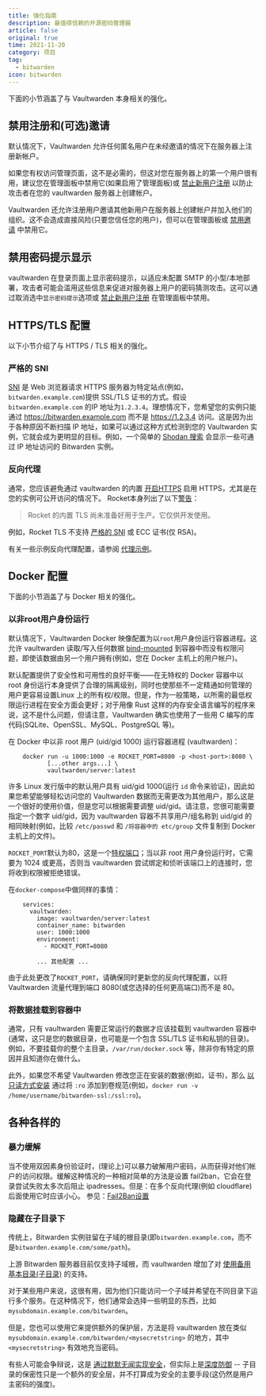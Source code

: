 ```yaml
---
title: 强化指南
description: 最值得信赖的开源密码管理器 
article: false
original: true
time: 2021-11-20
category: 项目
tag:
  - bitwarden
icon: bitwarden
---
```


下面的小节涵盖了与 Vaultwarden 本身相关的强化。

## 禁用注册和(可选)邀请

默认情况下，Vaultwarden 允许任何匿名用户在未经邀请的情况下在服务器上注册新帐户。

如果您有权访问管理页面，这不是必需的，但这对您在服务器上的第一个用户很有用，建议您在管理面板中禁用它(如果启用了管理面板)或 [禁止新用户注册](Disable-registration-of-new-users.md) 以防止攻击者在您的 vaultwarden 服务器上创建帐户。

Vaultwarden 还允许注册用户邀请其他新用户在服务器上创建帐户并加入他们的组织。这不会造成直接风险(只要您信任您的用户)，但可以在管理面板或 [禁用邀请](Disable-invitations.md) 中禁用它。

## 禁用密码提示显示

vaultwarden 在登录页面上显示密码提示，以适应未配置 SMTP 的小型/本地部署，攻击者可能会滥用这些信息来促进对服务器上用户的密码猜测攻击。这可以通过取消选中`显示密码提示`选项或 [禁止新用户注册](Disable-registration-of-new-users.md) 在管理面板中禁用。

## HTTPS/TLS 配置

以下小节介绍了与 HTTPS / TLS 相关的强化。

### 严格的 SNI

[SNI](https://en.wikipedia.org/wiki/Server_Name_Indication) 是 Web 浏览器请求 HTTPS 服务器为特定站点(例如，`bitwarden.example.com`)提供 SSL/TLS 证书的方式。假设`bitwarden.example.com` 的IP 地址为`1.2.3.4`。理想情况下，您希望您的实例只能通过 <https://bitwarden.example.com> 而不是 <https://1.2.3.4> 访问。这是因为出于各种原因不断扫描 IP 地址，如果可以通过这种方式检测到您的 Vaultwarden 实例，它就会成为更明显的目标。例如，一个简单的 [Shodan 搜索](https://www.shodan.io/search?query=bitwarden) 会显示一些可通过 IP 地址访问的 Bitwarden 实例。

### 反向代理

通常，您应该避免通过 vaultwarden 的内置 [开启HTTPS](../Deployment/Enabling-HTTPS.md) 启用 HTTPS，尤其是在您的实例可公开访问的情况下。 Rocket本身列出了以下[警告](https://rocket.rs/v0.4/guide/configuration/#configuring-tls)：

> Rocket 的内置 TLS 尚未准备好用于生产。它仅供开发使用。

例如，Rocket TLS 不支持 [严格的 SNI](#严格的-sni) 或 ECC 证书(仅 RSA)。

有关一些示例反向代理配置，请参阅 [代理示例](../Deployment/Proxy-examples.md)。

## Docker 配置

下面的小节涵盖了与 Docker 相关的强化。

### 以非root用户身份运行

默认情况下，Vaultwarden Docker 映像配置为以`root`用户身份运行容器进程。这允许 vaultwarden 读取/写入任何数据 [bind-mounted](https://docs.docker.com/storage/bind-mounts/) 到容器中而没有权限问题，即使该数据由另一个用户拥有(例如，您在 Docker 主机上的用户帐户)。

默认配置提供了安全性和可用性的良好平衡——在无特权的 Docker 容器中以 root 身份运行本身提供了合理的隔离级别，同时也使那些不一定精通如何管理的用户更容易设置Linux 上的所有权/权限。但是，作为一般策略，以所需的最低权限运行进程在安全方面会更好；对于用像 Rust 这样的内存安全语言编写的程序来说，这不是什么问题，但请注意，Vaultwarden 确实也使用了一些用 C 编写的库代码(SQLite、OpenSSL、MySQL、PostgreSQL 等)。

在 Docker 中以非 root 用户 (uid/gid 1000) 运行容器进程 (vaultwarden)：

```
    docker run -u 1000:1000 -e ROCKET_PORT=8080 -p <host-port>:8080 \
           [...other args...] \
           vaultwarden/server:latest
```

许多 Linux 发行版中的默认用户具有 uid/gid 1000(运行 `id` 命令来验证)，因此如果您希望能够轻松访问您的 Vaultwarden 数据而无需更改为其他用户，那么这是一个很好的使用价值，但是您可以根据需要调整 uid/gid。请注意，您很可能需要指定一个数字 uid/gid，因为 vaultwarden 容器不共享用户/组名称到 uid/gid 的相同映射(例如，比较 `/etc/passwd` 和 `/将容器中的 etc/group` 文件复制到 Docker 主机上的文件)。

 `ROCKET_PORT`默认为80，这是一个[特权端口](https://www.w3.org/Daemon/User/Installation/PrivilegedPorts.html)；当以非 root 用户身份运行时，它需要为 1024 或更高，否则当 vaultwarden 尝试绑定和侦听该端口上的连接时，您将收到权限被拒绝错误。

在`docker-compose`中做同样的事情：

```
    services:
      vaultwarden:
        image: vaultwarden/server:latest
        container_name: bitwarden
        user: 1000:1000
        environment:
          - ROCKET_PORT=8080

        ... 其他配置 ...
```

由于此处更改了`ROCKET_PORT`，请确保同时更新您的反向代理配置，以将 Vaultwarden 流量代理到端口 8080(或您选择的任何更高端口)而不是 80。

### 将数据挂载到容器中

通常，只有 vaultwarden 需要正常运行的数据才应该挂载到 vaultwarden 容器中(通常，这只是您的数据目录，也可能是一个包含 SSL/TLS 证书和私钥的目录)。例如，不要挂载你的整个主目录，`/var/run/docker.sock` 等，除非你有特定的原因并且知道你在做什么。

此外，如果您不希望 Vaultwarden 修改您正在安装的数据(例如，证书)，那么 [以只读方式安装](https://docs.docker.com/storage/bind-mounts/#use-a-read-only-bind-mount) 通过将 `:ro` 添加到卷规范(例如，`docker run -v /home/username/bitwarden-ssl:/ssl:ro`)。

## 各种各样的

### 暴力缓解

当不使用双因素身份验证时，(理论上)可以暴力破解用户密码，从而获得对他们帐户的访问权限。缓解这种情况的一种相对简单的方法是设置 fail2ban，它会在登录尝试失败太多次后阻止 ipadresses。但是：在多个反向代理(例如 cloudflare)后面使用它时应该小心。
参见：[Fail2Ban设置](Fail2Ban-Setup.md)

### 隐藏在子目录下

传统上，Bitwarden 实例驻留在子域的根目录(即`bitwarden.example.com`，而不是`bitwarden.example.com/some/path`)。

上游 Bitwarden 服务器目前仅支持子域根，而 vaultwarden 增加了对 [使用备用基本目录(子目录)](Using-an-alternate-base-dir.md) 的支持。

对于某些用户来说，这很有用，因为他们只能访问一个子域并希望在不同目录下运行多个服务。在这种情况下，他们通常会选择一些明显的东西，比如`mysubdomain.example.com/bitwarden`。

但是，您也可以使用它来提供额外的保护层，方法是将 vaultwarden 放在类似 `mysubdomain.example.com/bitwarden/<mysecretstring>` 的地方，其中 `<mysecretstring>` 有效地充当密码。

有些人可能会争辩说，这是 [通过默默无闻实现安全](https://en.wikipedia.org/wiki/Security_through_obscurity)，但实际上是[深度防御](https://en.wikipedia.org/wiki/Defense_in_depth_(computing)) -- 子目录的保密性只是一个额外的安全层，并不打算成为安全的主要手段(这仍然是用户主密码的强度)。
